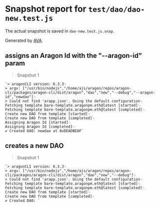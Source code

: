 # Snapshot report for `test/dao/dao-new.test.js`

The actual snapshot is saved in `dao-new.test.js.snap`.

Generated by [AVA](https://ava.li).

## assigns an Aragon Id with the "--aragon-id" param

> Snapshot 1

    `> aragonCLI version: 6.3.3␊
    > argv: ["/usr/bin/nodejs","/home/ajs/aragon/repos/aragon-cli/packages/aragon-cli/dist/aragon","dao","new","--debug","--aragon-id","newdao"]␊
    > Could not find 'arapp.json'. Using the default configuration␊
    Fetching template bare-template.aragonpm.eth@latest [started]␊
    Fetching template bare-template.aragonpm.eth@latest [completed]␊
    Create new DAO from template [started]␊
    Create new DAO from template [completed]␊
    Assigning Aragon Id [started]␊
    Assigning Aragon Id [completed]␊
    ✔ Created DAO: newdao at 0xDEADBEAF`

## creates a new DAO

> Snapshot 1

    `> aragonCLI version: 6.3.3␊
    > argv: ["/usr/bin/nodejs","/home/ajs/aragon/repos/aragon-cli/packages/aragon-cli/dist/aragon","dao","new","--debug"]␊
    > Could not find 'arapp.json'. Using the default configuration␊
    Fetching template bare-template.aragonpm.eth@latest [started]␊
    Fetching template bare-template.aragonpm.eth@latest [completed]␊
    Create new DAO from template [started]␊
    Create new DAO from template [completed]␊
    ✔ Created DAO: `

